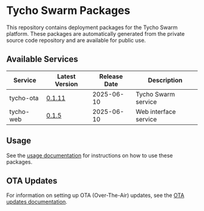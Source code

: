 # Tycho Swarm Packages

This repository contains deployment packages for the Tycho Swarm platform. These packages are automatically generated
from the private source code repository and are available for public use.

## Available Services

| Service | Latest Version | Release Date | Description |
|---------|---------------|--------------|-------------|
| tycho-ota | [0.1.11](services/tycho-ota/packages/tycho-ota-0.1.11.tar.gz) | 2025-06-10 | Tycho Swarm service |
| tycho-web | [0.1.5](services/tycho-web/packages/tycho-web-0.1.5.tar.gz) | 2025-06-10 | Web interface service |

## Usage

See the [usage documentation](docs/usage.md) for instructions on how to use these packages.

## OTA Updates

For information on setting up OTA (Over-The-Air) updates, see the [OTA updates documentation](docs/ota-updates.md).
